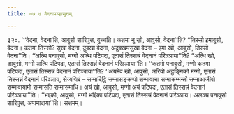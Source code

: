 ```yaml
---
title: ०७ ७ वेदनापञ्हासुत्तम्

---
```


३२०. ‘‘‘वेदना, वेदना’ति, आवुसो सारिपुत्त, वुच्चति। कतमा नु खो, आवुसो, वेदना’’ति? ‘‘तिस्सो इमावुसो, वेदना। कतमा तिस्सो? सुखा वेदना, दुक्खा वेदना, अदुक्खमसुखा वेदना – इमा खो, आवुसो, तिस्सो वेदना’’ति। ‘‘अत्थि पनावुसो, मग्गो अत्थि पटिपदा, एतासं तिस्सन्नं वेदनानं परिञ्ञाया’’ति? ‘‘अत्थि खो, आवुसो, मग्गो अत्थि पटिपदा, एतासं तिस्सन्नं वेदनानं परिञ्ञाया’’ति। ‘‘कतमो पनावुसो, मग्गो कतमा पटिपदा, एतासं तिस्सन्नं वेदनानं परिञ्ञाया’’ति? ‘‘अयमेव खो, आवुसो, अरियो अट्ठङ्गिको मग्गो, एतासं तिस्सन्नं वेदनानं परिञ्ञाय, सेय्यथिदं – सम्मादिट्ठि सम्मासङ्कप्पो सम्मावाचा सम्माकम्मन्तो सम्माआजीवो सम्मावायामो सम्मासति सम्मासमाधि। अयं खो, आवुसो, मग्गो अयं पटिपदा, एतासं तिस्सन्नं वेदनानं परिञ्ञाया’’ति। ‘‘भद्दको, आवुसो, मग्गो भद्दिका पटिपदा, एतासं तिस्सन्नं वेदनानं परिञ्ञाय। अलञ्च पनावुसो सारिपुत्त, अप्पमादाया’’ति। सत्तमम्।  

